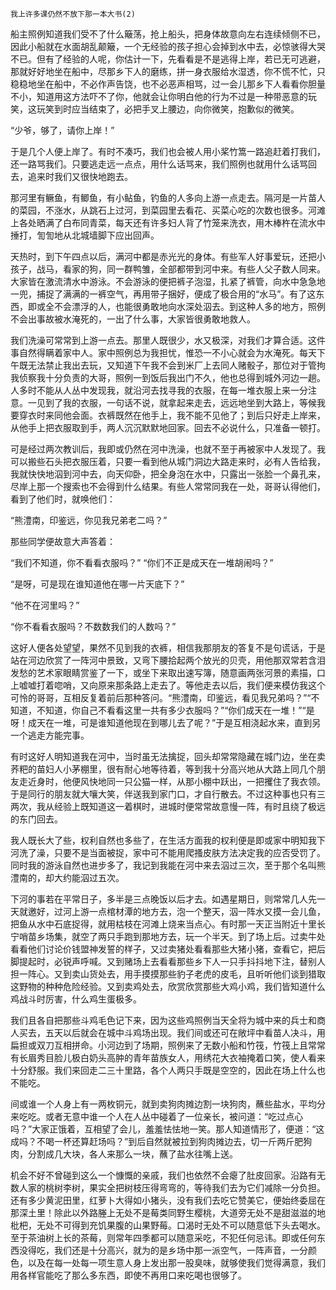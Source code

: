     我上许多课仍然不放下那一本大书(2) 

   船主照例知道我们受不了什么簸荡，抢上船头，把身体故意向左右连续倾侧不已，因此小船就在水面胡乱颠簸，一个无经验的孩子担心会掉到水中去，必惊骇得大哭不已。但有了经验的人呢，你估计一下，先看看是不是逃得上岸，若已无可逃避，那就好好地坐在船中，尽那乡下人的磨练，拼一身衣服给水湿透，你不慌不忙，只稳稳地坐在船中，不必作声告饶，也不必恶声相骂，过一会儿那乡下人看看你胆量不小，知道用这方法吓不了你，他就会让你明白他的行为不过是一种带恶意的玩笑，这玩笑到时应当结束了，必把手叉上腰边，向你微笑，抱歉似的微笑。

   “少爷，够了，请你上岸！”

   于是几个人便上岸了。有时不凑巧，我们也会被人用小桨竹篙一路追赶着打我们，还一路骂我们。只要逃走远一点点，用什么话骂来，我们照例也就用什么话骂回去，追来时我们又很快地跑去。

   那河里有鳜鱼，有鲫鱼，有小鲇鱼，钓鱼的人多向上游一点走去。隔河是一片苗人的菜园，不涨水，从跳石上过河，到菜园里去看花、买菜心吃的次数也很多。河滩上各处晒满了白布同青菜，每天还有许多妇人背了竹笼来洗衣，用木棒杵在流水中捶打，訇訇地从北城墙脚下应出回声。

   天热时，到下午四点以后，满河中都是赤光光的身体。有些军人好事爱玩，还把小孩子，战马，看家的狗，同一群鸭雏，全部都带到河中来。有些人父子数人同来。大家皆在激流清水中游泳。不会游泳的便把裤子泡湿，扎紧了裤管，向水中急急地一兜，捕捉了满满的一裤空气，再用带子捆好，便成了极合用的“水马”。有了这东西，即或全不会漂浮的人，也能很勇敢地向水深处泅去。到这种人多的地方，照例不会出事故被水淹死的，一出了什么事，大家皆很勇敢地救人。

   我们洗澡可常常到上游一点去。那里人既很少，水又极深，对我们才算合适。这件事自然得瞒着家中人。家中照例总为我担忧，惟恐一不小心就会为水淹死。每天下午既无法禁止我出去玩，又知道下午我不会到米厂上去同人赌骰子，那位对于管拘我侦察我十分负责的大哥，照例一到饭后我出门不久，他也总得到城外河边一趟。人多时不能从人丛中发现我，就沿河去找寻我的衣服，在每一堆衣服上来一分注意。一见到了我的衣服，一句话不说，就拿起来走去，远远地坐到大路上，等候我要穿衣时来同他会面。衣裤既然在他手上，我不能不见他了；到后只好走上岸来，从他手上把衣服取到手，两人沉沉默默地回家。回去不必说什么，只准备一顿打。

   可是经过两次教训后，我即或仍然在河中洗澡，也就不至于再被家中人发现了。我可以搬些石头把衣服压着，只要一看到他从城门洞边大路走来时，必有人告给我，我就快快地泅到河中去，向天仰卧，把全身泡在水中，只露出一张脸一个鼻孔来，尽岸上那一个搜索也不会得到什么结果。有些人常常同我在一处，哥哥认得他们，看到了他们时，就唤他们：

   “熊澧南，印鉴远，你见我兄弟老二吗？”

   那些同学便故意大声答着：

   “我们不知道，你不看看衣服吗？”  “你们不正是成天在一堆胡闹吗？”

   “是呀，可是现在谁知道他在哪一片天底下？”

   “他不在河里吗？”

   “你不看看衣服吗？不数数我们的人数吗？”

   这好人便各处望望，果然不见到我的衣裤，相信我那朋友的答复不是句谎话，于是站在河边欣赏了一阵河中景致，又弯下腰拾起两个放光的贝壳，用他那双常若含泪发愁的艺术家眼睛赏鉴了一下，或坐下来取出速写簿，随意画两张河景的素描，口上嘘嘘打着唿哨，又向原来那条路上走去了。等他走去以后，我们便来模仿我这个可怜的哥哥，互相反复着前后那种答问。“熊澧南，印鉴远，看见我兄弟吗？”“不知道，不知道，你自己不看看这里一共有多少衣服吗？”“你们成天在一堆！”“是呀！成天在一堆，可是谁知道他现在到哪儿去了呢？”于是互相浇起水来，直到另一个逃走方能完事。

   有时这好人明知道我在河中，当时虽无法擒捉，回头却常常隐藏在城门边，坐在卖荞粑的苗妇人小茅棚里，很有耐心地等待着，等到我十分高兴地从大路上同几个朋友走近身时，他便风快地同一只公猫一样，从那小棚中跃出，一把攫住了我衣领。于是同行的朋友就大嚷大笑，伴送我到家门口，才自行散去。不过这种事也只有三两次，我从经验上既知道这一着棋时，进城时便常常故意慢一阵，有时且绕了极远的东门回去。

   我人既长大了些，权利自然也多些了，在生活方面我的权利便是即或家中明知我下河洗了澡，只要不是当面被捉，家中可不能用爬搔皮肤方法决定我的应否受罚了。同时我的游泳自然也进步多了，我记到我能在河中来去泅过三次，至于那个名叫熊澧南的，却大约能泅过五次。

   下河的事若在平常日子，多半是三点晚饭以后才去。如遇星期日，则常常几人先一天就邀好，过河上游一点棺材潭的地方去，泡一个整天，泅一阵水又摸一会儿鱼，把鱼从水中石底捉得，就用枯枝在河滩上烧来当点心。有时那一天正当附近十里长宁哨苗乡场集，就空了两只手跑到那地方去，玩一个半天。到了场上后。过卖牛处看看他们讨论价钱盟神发誓的样子，又过卖猪处看看那些大猪小猪，查看它，把后脚提起时，必锐声呼喊。又到赌场上去看看那些乡下人一只手抖抖地下注，替别人担一阵心。又到卖山货处去，用手摸摸那些豹子老虎的皮毛，且听听他们谈到猎取这野物的种种危险经验。又到卖鸡处去，欣赏欣赏那些大鸡小鸡，我们皆知道什么鸡战斗时厉害，什么鸡生蛋极多。

   我们且各自把那些斗鸡毛色记下来，因为这些鸡照例当天全将为城中来的兵士和商人买去，五天以后就会在城中斗鸡场出现。我们间或还可在敞坪中看苗人决斗，用扁担或双刀互相拼命。小河边到了场期，照例来了无数小船和竹筏，竹筏上且常常有长眉秀目脸儿极白奶头高肿的青年苗族女人，用绣花大衣袖掩着口笑，使人看来十分舒服。我们来回走二三十里路，各个人两只手既是空空的，因此在场上什么也不能吃。

   间或谁一个人身上有一两枚铜元，就到卖狗肉摊边割一块狗肉，蘸些盐水，平均分来吃吃。或者无意中谁一个人在人丛中碰着了一位亲长，被问道：“吃过点心吗？”大家正饿着，互相望了会儿，羞羞怯怯地一笑。那人知道情形了，便道：“这成吗？不喝一杯还算赶场吗？”到后自然就被拉到狗肉摊边去，切一斤两斤肥狗肉，分割成几大块，各人来那么一块，蘸了盐水往嘴上送。

   机会不好不曾碰到这么一个慷慨的亲戚，我们也依然不会瘪了肚皮回家。沿路有无数人家的桃树李树，果实全把树枝压得弯弯的，等待我们去为它们减除一分负担。还有多少黄泥田里，红萝卜大得如小猪头，没有我们去吃它赞美它，便始终委屈在那深土里！除此以外路塍上无处不是莓类同野生樱桃，大道旁无处不是甜滋滋的地枇杷，无处不可得到充饥果腹的山果野莓。口渴时无处不可以随意低下头去喝水。至于茶油树上长的茶莓，则常年四季都可以随意采吃，不犯任何忌讳。即或任何东西没得吃，我们还是十分高兴，就为的是乡场中那一派空气，一阵声音，一分颜色，以及在每一处每一项生意人身上发出那一股臭味，就够使我们觉得满意，我们用各样官能吃了那么多东西，即使不再用口来吃喝也很够了。

